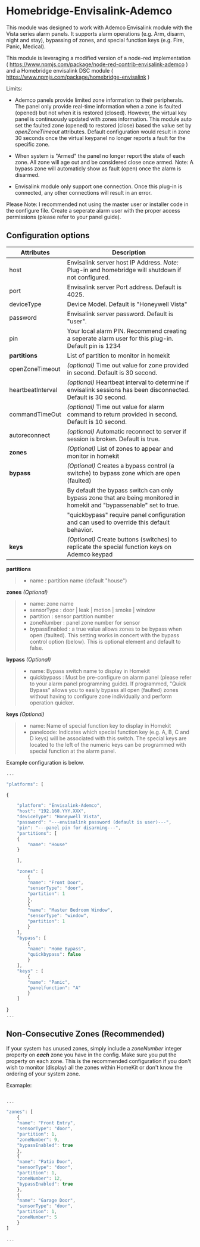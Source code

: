 # Homebridge-Envisalink-Ademco

This module was designed to work with Ademco Envisalink module with the Vista series alarm panels. It supports alarm operations (e.g. Arm, disarm, night and stay), bypassing of zones, and special function keys (e.g. Fire, Panic, Medical).

This module is leveraging a modified version of a node-red implementation ( https://www.npmjs.com/package/node-red-contrib-envisalink-ademco ) and a Homebridge envisalink DSC module ( https://www.npmjs.com/package/homebridge-envisalink )

Limits:

* Ademco panels provide limited zone information to their peripherals. The panel only provide real-time information when a zone is faulted (opened) but not when it is restored (closed). However, the virtual key panel is continuously updated with zones information. This module auto set the faulted zone (opened) to restored (close) based the value set by *openZoneTimeout* attributes. Default configuration would result in zone 30 seconds once the virtual keypanel no longer reports a fault for the specific zone.

* When system is "Armed" the panel no longer report the state of each zone. All zone will age out and be considered close once armed. Note: A bypass zone will automaticly show as fault (open) once the alarm is disarmed.

* Envisalink module only support one connection. Once this plug-in is connected, any other connections will result in an error.

Please Note: I recommended not using the master user or installer code in the configure file. Create a seperate alarm user with the proper access permissions (please refer to your panel guide).
  

## Configuration options

| Attributes        | Description                                                                                                              |
| ----------------- | ------------------------------------------------------------------------------------------------------------------------ |
| host              | Envisalink server host IP Address.  *Note:* Plug-in and homebridge will shutdown if not configured.                      |
| port              | Envisalink server Port address. Default is 4025.                                                                         |
| deviceType        | Device Model. Default is "Honeywell Vista"                                                                               |
| password          | Envisalink server password. Default is "user".                                                                           |
| pin               | Your local alarm PIN. Recommend creating a seperate alarm user for this plug-in. Default pin is 1234                     |
| **partitions**    | List of partition to monitor in homekit                                                                                  |
| openZoneTimeout   | *(optional)* Time out value for zone provided in second. Default is 30 second.                             |
| heartbeatInterval | *(optional)* Heartbeat interval to determine if envisalink sessions has been disconnected. Default is 30 second. |
| commandTimeOut    | *(optional)* Time out value for alarm command to return provided in second. Default is 10 second.          |
| autoreconnect     | *(optional)* Automatic reconnect to server if session is broken. Default is true.                                        |
| **zones**         | *(Optional)* List of zones to appear and monitor in homekit                                                              |
| **bypass**        | *(Optional)* Creates a bypass control (a switche) to bypass zone which are open (faulted)                                |
|                   | By default the bypass switch can only bypass zone that are being monitored in homekit and "bypassenable" set to true.    |
|                   | "quickbypass" require panel configuration and can used to override this default behavior.                                |
| **keys**          | *(Optional)* Create buttons (switches) to replicate the special function keys on Ademco keypad                           |

**partitions**

> - name : partition name (default "house")

**zones** *(Optional)*

> - name: zone name
> - sensorType :  door | leak | motion | smoke | window
> - partition : sensor partition number
> - zoneNumber : panel zone number for sensor
> - bypassEnabled : a true value allows zones to be bypass when open (faulted). This setting works in concert with the bypass control option (below). This is optional element and default to false.

**bypass** *(Optional)*

> - name: Bypass switch name to display in Homekit
> - quickbypass :  Must be pre-configure on alarm panel (please refer to your alarm panel programning guide). If programmed, "Quick Bypass" allows you to easily bypass all open (faulted) zones without having to configure zone individually and perform operation quicker.

**keys** *(Optional)*
> - name: Name of special function key to display in Homekit
> - panelcode:  Indicates which special function key (e.g. A, B, C and D keys) will be associated with this switch. The special keys are located to the left of the numeric keys can be programmed with special function at the alarm panel.


Example configuration is below.

```javascript
...

"platforms": [

{

    "platform": "Envisalink-Ademco",
    "host": "192.168.YYY.XXX",
    "deviceType": "Honeywell Vista",
    "password": "---envisalink password (default is user)---",
    "pin": "---panel pin for disarming---",
    "partitions": [
    {
        "name": "House"
    }

    ],

    "zones": [
        {
        "name": "Front Door",
        "sensorType": "door",   
        "partition": 1
        },
        {
        "name": "Master Bedroom Window",
        "sensorType": "window",
        "partition": 1
        }
    ],
    "bypass": [
        {
        "name": "Home Bypass",
        "quickbypass": false
        }
    ],
    "keys" : [
        {
        "name": "Panic",
        "panelfunction": "A"
        }
    ]
  
}
...

```

## Non-Consecutive Zones (Recommended)

If your system has unused zones, simply include a *zoneNumber* integer property on ***each*** zone you have in the config. Make sure you put the property on each zone. This is the recommended configuration if you don't wish to monitor (display) all the zones within HomeKit or don't know the ordering of your system zone.

Examaple:

```javascript

...

"zones": [
    {
    "name": "Front Entry",
    "sensorType": "door",
    "partition": 1,
    "zoneNumber": 9,
    "bypassEnabled": true
    },
    {
    "name": "Patio Door",
    "sensorType": "door",
    "partition": 1,
    "zoneNumber": 12,
    "bypassEnabled": true
    },
    {
    "name": "Garage Door",
    "sensorType": "door",
    "partition": 1,
    "zoneNumber": 5
    }
]

...
